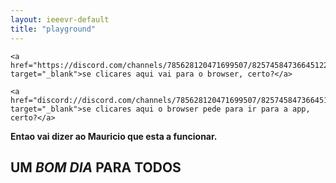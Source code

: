 ```yaml
---
layout: ieeevr-default
title: "playground"
---
```




<p>

    <a href="https://discord.com/channels/785628120471699507/825745847366451220" target="_blank">se clicares aqui vai para o browser, certo?</a>
    
</p>

<p>

    <a href="discord://discord.com/channels/785628120471699507/825745847366451220" target="_blank">se clicares aqui o browser pede para ir para a app, certo?</a>
    
</p>

<p><strong>Entao vai dizer ao Mauricio que esta a funcionar.</strong></p>

<h2> UM <i>BOM DIA</i> PARA TODOS</h2>